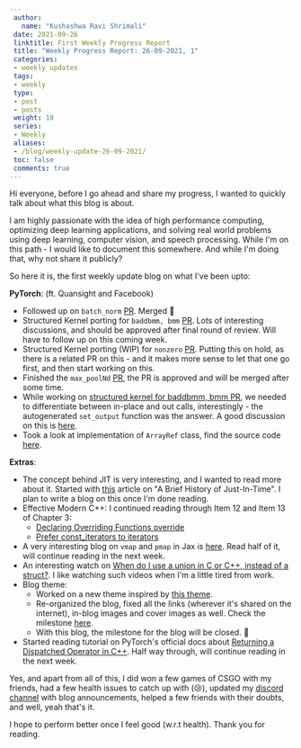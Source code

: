 ```yaml
---
 author:
   name: "Kushashwa Ravi Shrimali"
 date: 2021-09-26
 linktitle: First Weekly Progress Report
 title: "Weekly Progress Report: 26-09-2021, 1"
 categories:
 - weekly updates
 tags:
 - weekly
 type:
 - post
 - posts
 weight: 10
 series:
 - Weekly
 aliases:
 - /blog/weekly-update-26-09-2021/
 toc: false
 comments: true
---
```


Hi everyone, before I go ahead and share my progress, I wanted to quickly talk about what this blog is about.

I am highly passionate with the idea of high performance computing, optimizing deep learning applications, and solving real world problems using deep learning, computer vision, and speech processing. While I'm on this path - I would like to document this somewhere. And while I'm doing that, why not share it publicly?

So here it is, the first weekly update blog on what I've been upto:

**PyTorch**: (ft. Quansight and Facebook)

* Followed up on `batch_norm` [PR](https://github.com/pytorch/pytorch/pull/63218). Merged :tada:
* Structured Kernel porting for `baddbmm, bmm` [PR](https://github.com/pytorch/pytorch/pull/64805). Lots of interesting discussions, and should be approved after final round of review. Will have to follow up on this coming week.
* Structured Kernel porting (WIP) for `nonzero` [PR](https://github.com/krshrimali/pytorch/pull/13). Putting this on hold, as there is a related PR on this - and it makes more sense to let that one go first, and then start working on this.
* Finished the `max_poolNd` [PR](https://github.com/pytorch/pytorch/pull/62544), the PR is approved and will be merged after some time.
* While working on [structured kernel for baddbmm, bmm PR](https://github.com/pytorch/pytorch/pull/64805), we needed to differentiate between in-place and out calls, interestingly - the autogenerated `set_output` function was the answer. A good discussion on this is [here](https://github.com/pytorch/pytorch/pull/64805#discussion_r710952117).
* Took a look at implementation of `ArrayRef` class, find the source code [here](https://github.com/pytorch/pytorch/blob/master/c10/util/ArrayRef.h#L41).

**Extras**:

* The concept behind JIT is very interesting, and I wanted to read more about it. Started with [this](http://eecs.ucf.edu/~dcm/Teaching/COT4810-Spring2011/Literature/JustInTimeCompilation.pdf) article on "A Brief History of Just-In-Time". I plan to write a blog on this once I'm done reading.
* Effective Modern C++: I continued reading through Item 12 and Item 13 of Chapter 3:
    * [Declaring Overriding Functions override](https://krshrimali.github.io/posts/2021/09/declaring-overriding-functions-override-notes/)
    * [Prefer const_iterators to iterators](https://krshrimali.github.io/posts/2021/09/prefer-const_iterators-to-iterators-notes/)
* A very interesting blog on `vmap` and `pmap` in Jax is [here](https://www.kaggle.com/aakashnain/tf-jax-tutorials-part-8-vmap-pmap). Read half of it, will continue reading in the next week.
* An interesting watch on [When do I use a union in C or C++, instead of a struct?](https://www.youtube.com/watch?v=b9_0bqrm2G8). I like watching such videos when I'm a little tired from work.
* Blog theme:
    * Worked on a new theme inspired by [this theme](https://github.com/haoZeke/hugo-theme-hello-friend-ng-hz/).
    * Re-organized the blog, fixed all the links (wherever it's shared on the internet), in-blog images and cover images as well. Check the milestone [here](https://github.com/krshrimali/krshrimali.github.io/milestone/1).
    * With this blog, the milestone for the blog will be closed. :tada:
* Started reading tutorial on PyTorch's official docs about [Returning a Dispatched Operator in C++](https://pytorch.org/tutorials/advanced/dispatcher.html). Half way through, will continue reading in the next week.

Yes, and apart from all of this, I did won a few games of CSGO with my friends, had a few health issues to catch up with (:cry:), updated my [discord channel](https://discord.gg/5tXuYANP7R) with blog announcements, helped a few friends with their doubts, and well, yeah that's it.

I hope to perform better once I feel good (w.r.t health). Thank you for reading.
